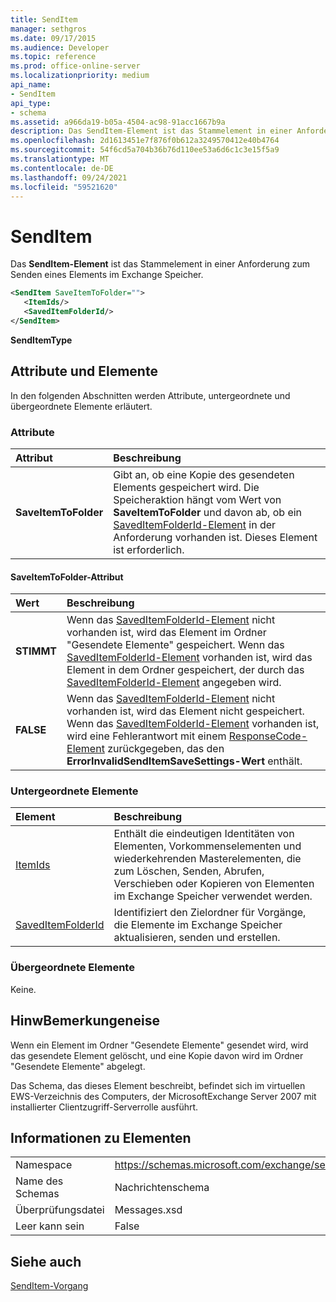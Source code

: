 ```yaml
---
title: SendItem
manager: sethgros
ms.date: 09/17/2015
ms.audience: Developer
ms.topic: reference
ms.prod: office-online-server
ms.localizationpriority: medium
api_name:
- SendItem
api_type:
- schema
ms.assetid: a966da19-b05a-4504-ac98-91acc1667b9a
description: Das SendItem-Element ist das Stammelement in einer Anforderung zum Senden eines Elements im Exchange Speicher.
ms.openlocfilehash: 2d1613451e7f876f0b612a3249570412e40b4764
ms.sourcegitcommit: 54f6cd5a704b36b76d110ee53a6d6c1c3e15f5a9
ms.translationtype: MT
ms.contentlocale: de-DE
ms.lasthandoff: 09/24/2021
ms.locfileid: "59521620"
---
```

# <a name="senditem"></a>SendItem

Das **SendItem-Element** ist das Stammelement in einer Anforderung zum Senden eines Elements im Exchange Speicher. 
  
```xml
<SendItem SaveItemToFolder="">
   <ItemIds/>
   <SavedItemFolderId/>
</SendItem>
```

 **SendItemType**
## <a name="attributes-and-elements"></a>Attribute und Elemente

In den folgenden Abschnitten werden Attribute, untergeordnete und übergeordnete Elemente erläutert.
  
### <a name="attributes"></a>Attribute

|**Attribut**|**Beschreibung**|
|:-----|:-----|
|**SaveItemToFolder** <br/> |Gibt an, ob eine Kopie des gesendeten Elements gespeichert wird. Die Speicheraktion hängt vom Wert von **SaveItemToFolder** und davon ab, ob ein [SavedItemFolderId-Element](saveditemfolderid.md) in der Anforderung vorhanden ist. Dieses Element ist erforderlich.  <br/> |
   
#### <a name="saveitemtofolder-attribute"></a>SaveItemToFolder-Attribut

|**Wert**|**Beschreibung**|
|:-----|:-----|
|**STIMMT** <br/> |Wenn das [SavedItemFolderId-Element](saveditemfolderid.md) nicht vorhanden ist, wird das Element im Ordner "Gesendete Elemente" gespeichert. Wenn das [SavedItemFolderId-Element](saveditemfolderid.md) vorhanden ist, wird das Element in dem Ordner gespeichert, der durch das [SavedItemFolderId-Element](saveditemfolderid.md) angegeben wird.  <br/> |
|**FALSE** <br/> |Wenn das [SavedItemFolderId-Element](saveditemfolderid.md) nicht vorhanden ist, wird das Element nicht gespeichert. Wenn das [SavedItemFolderId-Element](saveditemfolderid.md) vorhanden ist, wird eine Fehlerantwort mit einem [ResponseCode-Element](responsecode.md) zurückgegeben, das den **ErrorInvalidSendItemSaveSettings-Wert** enthält.  <br/> |
   
### <a name="child-elements"></a>Untergeordnete Elemente

|**Element**|**Beschreibung**|
|:-----|:-----|
|[ItemIds](itemids.md) <br/> |Enthält die eindeutigen Identitäten von Elementen, Vorkommenselementen und wiederkehrenden Masterelementen, die zum Löschen, Senden, Abrufen, Verschieben oder Kopieren von Elementen im Exchange Speicher verwendet werden.  <br/> |
|[SavedItemFolderId](saveditemfolderid.md) <br/> |Identifiziert den Zielordner für Vorgänge, die Elemente im Exchange Speicher aktualisieren, senden und erstellen.  <br/> |
   
### <a name="parent-elements"></a>Übergeordnete Elemente

Keine.
  
## <a name="remarks"></a>HinwBemerkungeneise

Wenn ein Element im Ordner "Gesendete Elemente" gesendet wird, wird das gesendete Element gelöscht, und eine Kopie davon wird im Ordner "Gesendete Elemente" abgelegt.
  
Das Schema, das dieses Element beschreibt, befindet sich im virtuellen EWS-Verzeichnis des Computers, der MicrosoftExchange Server 2007 mit installierter Clientzugriff-Serverrolle ausführt.
  
## <a name="element-information"></a>Informationen zu Elementen

|||
|:-----|:-----|
|Namespace  <br/> |https://schemas.microsoft.com/exchange/services/2006/messages  <br/> |
|Name des Schemas  <br/> |Nachrichtenschema  <br/> |
|Überprüfungsdatei  <br/> |Messages.xsd  <br/> |
|Leer kann sein  <br/> |False  <br/> |
   
## <a name="see-also"></a>Siehe auch



[SendItem-Vorgang](senditem-operation.md)

